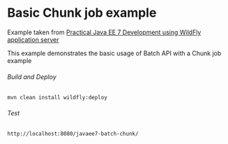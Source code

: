 Basic Chunk job example
=====================================
Example taken from [Practical Java EE 7 Development using WildFly application server](http://www.itbuzzpress.com/ebooks/java-ee-7-development-on-wildfly.html)

This example demonstrates the basic usage of Batch API with a Chunk job example
###### Build and Deploy
```shell
mvn clean install wildfly:deploy  
```

###### Test
```shell
http://localhost:8080/javaee7-batch-chunk/
```
 
